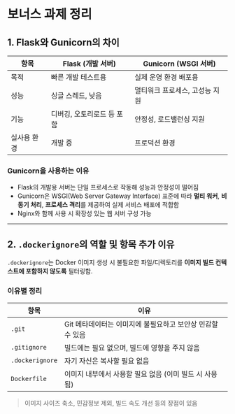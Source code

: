 # 보너스 과제 정리

## 1. Flask와 Gunicorn의 차이

| 항목         | Flask (개발 서버)           | Gunicorn (WSGI 서버)         |
|--------------|------------------------------|-------------------------------|
| 목적         | 빠른 개발 테스트용           | 실제 운영 환경 배포용         |
| 성능         | 싱글 스레드, 낮음            | 멀티워크 프로세스, 고성능 지원 |
| 기능         | 디버깅, 오토리로드 등 포함   | 안정성, 로드밸런싱 지원        |
| 실사용 환경 | 개발 중                      | 프로덕션 환경                 |

### Gunicorn을 사용하는 이유
- Flask의 개발용 서버는 단일 프로세스로 작동해 성능과 안정성이 떨어짐
- Gunicorn은 WSGI(Web Server Gateway Interface) 표준에 따라 **멀티 워커**, **비동기 처리**, **프로세스 격리**를 제공하여 실제 서비스 배포에 적합함
- Nginx와 함께 사용 시 확장성 있는 웹 서버 구성 가능

---

## 2. `.dockerignore`의 역할 및 항목 추가 이유

`.dockerignore`는 Docker 이미지 생성 시 불필요한 파일/디렉토리를 **이미지 빌드 컨텍스트에 포함하지 않도록** 필터링함.

### 이유별 정리

| 항목             | 이유                                                             |
|------------------|------------------------------------------------------------------|
| `.git`           | Git 메타데이터는 이미지에 불필요하고 보안상 민감할 수 있음       |
| `.gitignore`     | 빌드에는 필요 없으며, 빌드에 영향을 주지 않음                   |
| `.dockerignore`  | 자기 자신은 복사할 필요 없음                                    |
| `Dockerfile`     | 이미지 내부에서 사용할 필요 없음 (이미 빌드 시 사용됨)           |

> 이미지 사이즈 축소, 민감정보 제외, 빌드 속도 개선 등의 장점이 있음
